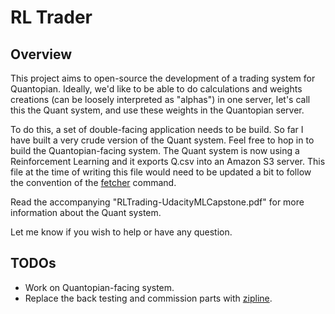 # RL Trader

## Overview

This project aims to open-source the development of a trading system for Quantopian. Ideally, we'd like to be able to do calculations and weights creations (can be loosely interpreted as "alphas") in one server, let's call this the Quant system, and use these weights in the Quantopian server.

To do this, a set of double-facing application needs to be build. So far I have built a very crude version of the Quant system. Feel free to hop in to build the Quantopian-facing system. The Quant system is now using a Reinforcement Learning and it exports Q.csv into an Amazon S3 server. This file at the time of writing this file would need to be updated a bit to follow the convention of the [fetcher](https://www.quantopian.com/posts/new-feature-fetcher) command.

Read the accompanying "RLTrading-UdacityMLCapstone.pdf" for more information about the Quant system.

Let me know if you wish to help or have any question.

## TODOs

- Work on Quantopian-facing system.
- Replace the back testing and commission parts with [zipline](https://github.com/quantopian/zipline).